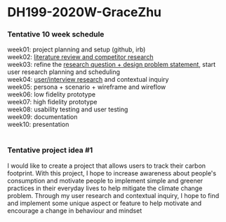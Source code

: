 # DH199-2020W-GraceZhu

### Tentative 10 week schedule <br> 
week01: project planning and setup (github, irb)<br>
week02: [literature review and competitor research](https://docs.google.com/document/d/1fg1xvZ9gfGUsIdADOm-POWDxM-_uY4T-OgzNscyQnMs/edit?usp=sharing) <br>
week03: refine the [research question + design problem statement](https://docs.google.com/document/d/158vgvnY-Nyu-D8XuZ0Etx58Tfn54GrtqJUFDNn7bVSo/edit), start user research planning and scheduling <br>
week04: [user/interview research](https://docs.google.com/document/d/1TcNJUbnh6tF9wT0arGuj3yLwtlVybZkrqIpLTxb_kS0/edit) and contextual inquiry <br>
week05: persona + scenario + wireframe and wireflow <br>
week06: low fidelity prototype <br>
week07: high fidelity prototype <br>
week08: usability testing and user testing <br>
week09: documentation <br>
week10: presentation <br> <br> 

### Tentative project idea #1 <br>
I would like to create a project that allows users to track their carbon footprint. With this project, I hope to increase awareness about people's consumption and motivate people to implement simple and greener practices in their everyday lives to help mitigate the climate change problem. Through my user research and contextual inquiry, I hope to find and implement some unique aspect or feature to help motivate and encourage a change in behaviour and mindset <br> <br> 
